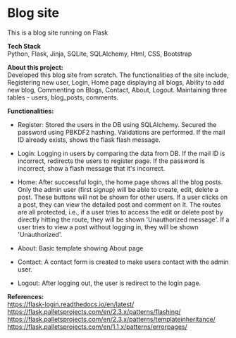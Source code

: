 # Blog site
This is a blog site running on Flask

**Tech Stack**   
Python, Flask, Jinja, SQLite, SQLAlchemy, Html, CSS, Bootstrap

**About this project:**  
Developed this blog site from scratch.
The functionalities of the site include, Registering new user, Login, Home page displaying all blogs, Ability to add new blog, Commenting on Blogs, Contact, About, Logout.
Maintaining three tables - users, blog_posts, comments.

**Functionalities:**  
  - Register: Stored the users in the DB using SQLAlchemy. Secured the password using PBKDF2 hashing.
Validations are performed. If the mail ID already exists, shows the flask flash message.  

  - Login: Logging in users by comparing the data from DB. If the mail ID is incorrect, redirects the users to register page. If the password is incorrect, show a flash message that it's incorrect.  

  - Home: After successful login, the home page shows all the blog posts. Only the admin user (first signup) will be able to create, edit, delete a post. These buttons will not be shown for other users.
If a user clicks on a post, they can view the detailed post and comment on it.
The routes are all protected, i.e., if a user tries to access the edit or delete post by directly hitting the route, they will be shown 'Unauthorized message'.
If a user tries to view a post without logging in, they will be shown 'Unauthorized'.  

  - About: Basic template showing About page  

  - Contact: A contact form is created to make users contact with the admin user.  

  - Logout: After logging out, the user is redirect to the login page.  

**References:**  
https://flask-login.readthedocs.io/en/latest/  
https://flask.palletsprojects.com/en/2.3.x/patterns/flashing/  
https://flask.palletsprojects.com/en/2.3.x/patterns/templateinheritance/  
https://flask.palletsprojects.com/en/1.1.x/patterns/errorpages/  
